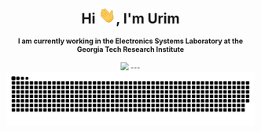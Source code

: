 <div align="center">
<h1 align="center">Hi <img width="35" src="https://github.com/1999AZZAR/1999AZZAR/blob/main/resources/img/waving.gif">, I'm Urim</h1>
<h4 align="center">I am currently working in the Electronics Systems Laboratory at the Georgia Tech Research Institute</h4>
  <img src="https://gtri.gatech.edu/public/prod/styles/hero_image/public/2017-07/Lab_ELSYS_header.jpg?itok=lTgDyXEx" width="29px">
  ---
  
</div>

<div align="center">
  <a href="https://1999azzar.github.io/1999AZZAR/">
  <img  src="https://github.com/1999AZZAR/1999AZZAR/blob/main/resources/img/grid-snake.svg"
       alt="snake" /></a>
</div>

</div>
